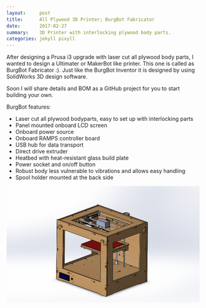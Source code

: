 ```yaml
---
layout:     post
title:      All Plywood 3D Printer; BurgBot Fabricator
date:       2017-02-27
summary:    3D Printer with interlocking plywood body parts.
categories: jekyll pixyll
---
```


After designing a Prusa i3 upgrade with laser cut all plywood body parts, I wanted to design a Ultimater or MakerBot like printer. This one is called as BurgBot Fabricator :).  Just like the BurgBot Inventor it is designed by using SolidWorks 3D design software. 

Soon I will share details and BOM as a GitHub project for you to start building your own.

BurgBot features:

* Laser cut all plywood bodyparts, easy to set up with interlocking parts
* Panel mounted onboard LCD screen
* Onboard power source
* Onboard RAMPS controller board
* USB hub for data transport
* Direct drive extruder
* Heatbed with heat-resistant glass build plate
* Power socket and on/off button
* Robust body less vulnerable to vibrations and allows easy handling  
* Spool holder mounted at the back side

![All_plywood_3d_printer_0](/images/BurgBot_Fabricator.png)

